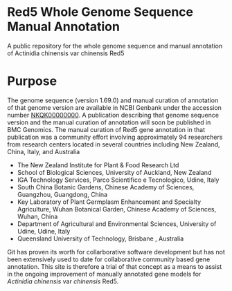 # Red5 Whole Genome Sequence Manual Annotation

A public repository for the whole genome sequence and manual annotation of Actinidia chinensis var chinensis Red5

# Purpose

The genome sequence (version 1.69.0) and manual curation of annotation of that genome version are available in NCBI Genbank under the accession number [NKQK00000000](https://www.ncbi.nlm.nih.gov/nuccore/NKQK00000000). A publication describing that genome sequence version and the manual curation of annotation will soon be published in BMC Genomics. The manual curation of Red5 gene annotation in that publication was a community effort involving approximately 94 researchers from research centers located in several countries including New Zealand, China, Italy, and Australia

- The New Zealand Institute for Plant & Food Research Ltd
- School of Biological Sciences, University of Auckland, New Zealand
- IGA Technology Services, Parco Scientifico e Tecnologico, Udine, Italy
- South China Botanic Gardens, Chinese Academy of Sciences, Guangzhou, Guangdong, China
- Key Laboratory of Plant Germplasm Enhancement and Specialty Agriculture, Wuhan Botanical Garden, Chinese Academy of Sciences, Wuhan, China
- Department of Agricultural and Environmental Sciences, University of Udine, Udine, Italy
- Queensland University of Technology, Brisbane , Australia

Git has proven its worth for collarborative software development but has not been extensively used to date for collaborative community based gene annotation. This site is therefore a trial of that concept as a means to assist in the ongoing improvement of manually annotated gene models for *Actinidia chinensis* var *chinensis* Red5. 
